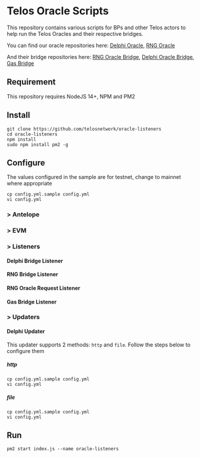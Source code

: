 # Telos Oracle Scripts

This repository contains various scripts for BPs and other Telos actors to help run the Telos Oracles and their respective bridges.

You can find our oracle repositories here: [Delphi Oracle](https://github.com/telosnetwork/delphioracle), [RNG Oracle](https://github.com/telosnetwork/telos-oracle-rng)

And their bridge repositories here: [RNG Oracle Bridge](https://github.com/telosnetwork/rng-oracle-bridge), [Delphi Oracle Bridge](https://github.com/telosnetwork/delphi-oracle-bridge), [Gas Bridge](https://github.com/telosnetwork/gas-oracle-bridge)

## Requirement

This repository requires NodeJS 14+, NPM and PM2

## Install

```
git clone https://github.com/telosnetwork/oracle-listeners
cd oracle-listeners
npm install
sudo npm install pm2 -g
```

## Configure

The values configured in the sample are for testnet, change to mainnet where appropriate

```
cp config.yml.sample config.yml
vi config.yml 
```

### > Antelope

### > EVM

### > Listeners

####   Delphi Bridge Listener

####   RNG Bridge Listener

####   RNG Oracle Request Listener

####   Gas Bridge Listener

### > Updaters

####   Delphi Updater

This updater supports 2 methods: `http` and `file`. Follow the steps below to configure them

##### http

```
cp config.yml.sample config.yml
vi config.yml 
```

##### file
```
cp config.yml.sample config.yml
vi config.yml 
```

## Run

```
pm2 start index.js --name oracle-listeners
```
